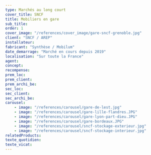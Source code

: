 ```yaml
---
type: Marchés au long court
cover_title: SNCF
title: Mobiliers en gare
sub_title:
order: 1
cover_image: "/references/cover_image/gare-sncf-grenoble.jpg"
client: "SNCF / AREP"
installateur:
fabricant: "Synthèse / Mobilum"
date_demarrage: "Marché en cours depuis 2019"
localisation: "Sur toute la France"
agent:
concept:
recompense:
prem_loc:
prem_client:
prem_archi_be:
sec_loc:
sec_client:
sec_archi_be:
carousel:
    - image: "/references/carousel/gare-de-lest.jpg"
    - image: "/references/carousel/gare-lille-flandres.JPG"
    - image: "/references/carousel/gare-lyon-part-dieu.JPG"
    - image: "/references/carousel/gare-bordeaux.JPG"
    - image: "/references/carousel/sncf-stockage-exterieur.jpg"
    - image: "/references/carousel/sncf-stockage-interieur.jpg"
relatedProducts:
texte_quotidien:
texte_vicat:
---
```

